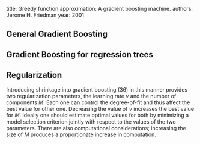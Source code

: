 
title: Greedy function approximation: A gradient boosting machine.
authors: Jerome H. Friedman
year: 2001


## General Gradient Boosting

## Gradient Boosting for regression trees


## Regularization

Introducing shrinkage into gradient boosting (36) in this manner provides two regularization parameters, the learning rate $\nu$ and the number of components $M$. Each one can control the degree-of-fit and thus affect the best value for other one. Decreasing the value of $\nu$ increases the best value for $M$. Ideally one should estimate optimal values for both by minimizing a model selection criterion jointly with respect to the values of the two parameters. There are also computational considerations; increasing the size of $M$ produces a proportionate increase in computation.